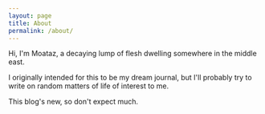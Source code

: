 ```yaml
---
layout: page
title: About
permalink: /about/
---
```


Hi, I'm Moataz, a decaying lump of flesh dwelling somewhere in the middle east.

I originally intended for this to be my dream journal, but I'll probably try to
write on random matters of life of interest to me. 

This blog's new, so don't expect much.

